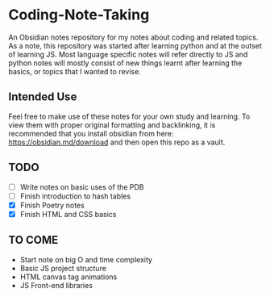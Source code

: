 # Coding-Note-Taking
An Obsidian notes repository for my notes about coding and related topics. As a note, this repository was started after learning python and at the outset of learning JS. Most language specific notes will refer directly to JS and python notes will mostly consist of new things learnt after learning the basics, or topics that I wanted to revise.

## Intended Use
Feel free to make use of these notes for your own study and learning. To view them with proper original formatting and backlinking, it is recommended that you install obsidian from here: https://obsidian.md/download and then open this repo as a vault.

## TODO
- [ ] Write notes on basic uses of the PDB
- [ ] Finish introduction to hash tables
- [x] Finish Poetry notes
- [x] Finish HTML and CSS basics

## TO COME
- Start note on big O and time complexity
- Basic JS project structure
- HTML canvas tag animations
- JS Front-end libraries
